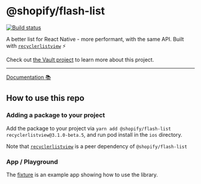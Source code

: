# @shopify/flash-list

[![Build status](https://badge.buildkite.com/33f17b0b03601f35f90c0a9534410876f8920559821bf4dafe.svg)](https://buildkite.com/shopify/flash-list)

A better list for React Native - more performant, with the same API. Built with [`recyclerlistview`](https://github.com/Flipkart/recyclerlistview) ⚡️

Check out [the Vault project](https://vault.shopify.io/projects/22845) to learn more about this project.

---

[Documentation 📚](https://react-native-performance.docs.shopify.io/)

## How to use this repo

### Adding a package to your project

Add the package to your project via `yarn add @shopify/flash-list recyclerlistview@3.1.0-beta.5`, and run pod install in the `ios` directory.

Note that [`recyclerlistview`](https://github.com/Flipkart/recyclerlistview) is a peer dependency of `@shopify/flash-list`

### App / Playground

The [fixture](https://github.com/Shopify/flash-list/tree/main/fixture) is an example app showing how to use the library.
